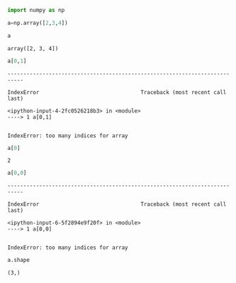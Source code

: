 ```python
import numpy as np
```


```python
a=np.array([2,3,4])
```


```python
a
```




    array([2, 3, 4])




```python
a[0,1]
```


    ---------------------------------------------------------------------------

    IndexError                                Traceback (most recent call last)

    <ipython-input-4-2fc0526218b3> in <module>
    ----> 1 a[0,1]
    

    IndexError: too many indices for array



```python
a[0]
```




    2




```python
a[0,0]
```


    ---------------------------------------------------------------------------

    IndexError                                Traceback (most recent call last)

    <ipython-input-6-5f2894e9f20f> in <module>
    ----> 1 a[0,0]
    

    IndexError: too many indices for array



```python
a.shape
```




    (3,)




```python

```
